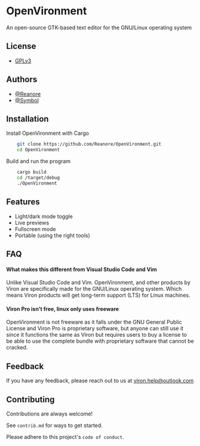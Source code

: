 
# OpenVironment

An open-source GTK-based text editor for the GNU/Linux operating system


## License

- [GPLv3](https://choosealicense.com/licenses/gpl-3.0/)


## Authors

- [@Reanore](https://www.github.com/Reanore)
- [@Symbol](https://github.com/0S5IgVuwuZtpOksEA5Rie)

## Installation

Install OpenVironment with Cargo

```bash
    git clone https://github.com/Reanore/OpenVironment.git
    cd OpenVironment
```

Build and run the program

```bash
    cargo build
    cd /target/debug
    ./OpenVironment
```
    
## Features

- Light/dark mode toggle
- Live previews
- Fullscreen mode
- Portable (using the right tools)


## FAQ

#### What makes this different from Visual Studio Code and Vim

Unlike Visual Studio Code and Vim. OpenVironment, and other products by Viron are specifically made for the GNU/Linux operating system. Which means Viron products will get long-term support (LTS) for Linux machines.

#### Viron Pro isn't free, linux only uses freeware

OpenVironment is not freeware as it falls under the GNU General Public License and Viron Pro is proprietary software, but anyone can still use it since it functions the same as Viron but requires users to buy a license to be able to use the complete bundle with proprietary software that cannot be cracked.


## Feedback

If you have any feedback, please reach out to us at viron.help@outlook.com


## Contributing

Contributions are always welcome!

See `contrib.md` for ways to get started.

Please adhere to this project's `code of conduct`.

